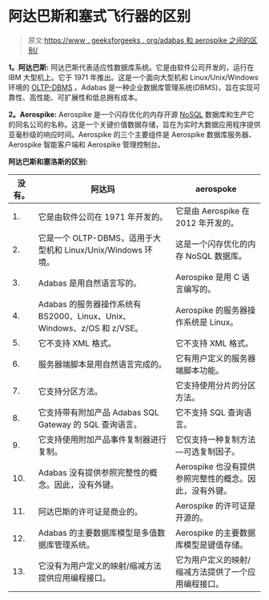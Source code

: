 # 阿达巴斯和塞式飞行器的区别

> 原文:[https://www . geeksforgeeks . org/adabas 和 aerospike 之间的区别/](https://www.geeksforgeeks.org/difference-between-adabas-and-aerospike/)

**1。阿达巴斯:**
阿达巴斯代表适应性数据库系统。它是由软件公司开发的，运行在 IBM 大型机上。它于 1971 年推出。这是一个面向大型机和 Linux/Unix/Windows 环境的 [OLTP-DBMS](https://www.geeksforgeeks.org/on-line-transaction-processing-oltp-system-in-dbms/) 。Adabas 是一种企业数据库管理系统(DBMS)，旨在实现可靠性、高性能、可扩展性和低总拥有成本。

**2。Aerospike:**
Aerospike 是一个闪存优化的内存开源 [NoSQL](https://www.geeksforgeeks.org/introduction-to-nosql/) 数据库和生产它的同名公司的名称。这是一个关键价值数据存储，旨在为实时大数据应用程序提供亚毫秒级的响应时间。Aerospike 的三个主要组件是 Aerospike 数据库服务器、Aerospike 智能客户端和 Aerospike 管理控制台。

**阿达巴斯和塞洛斯的区别:**

<center>

| 没有。 | 阿达玛 | aerospoke |
| --- | --- | --- |
| 1. | 它是由软件公司在 1971 年开发的。 | 它是由 Aerospike 在 2012 年开发的。 |
| 2. | 它是一个 OLTP-DBMS，适用于大型机和 Linux/Unix/Windows 环境。 | 这是一个闪存优化的内存 NoSQL 数据库。 |
| 3. | Adabas 是用自然语言写的。 | Aerospike 是用 C 语言编写的。 |
| 4. | Adabas 的服务器操作系统有 BS2000、Linux、Unix、Windows、z/OS 和 z/VSE。 | Aerospike 的服务器操作系统是 Linux。 |
| 5. | 它不支持 XML 格式。 | 它不支持 XML 格式。 |
| 6. | 服务器端脚本是用自然语言完成的。 | 它有用户定义的服务器端脚本功能。 |
| 7. | 它支持分区方法。 | 它支持使用分片的分区方法。 |
| 8. | 它支持带有附加产品 Adabas SQL Gateway 的 SQL 查询语言。 | 它不支持 SQL 查询语言。 |
| 9. | 它支持使用附加产品事件复制器进行复制。 | 它仅支持一种复制方法—可选复制因子。 |
| 10. | Adabas 没有提供参照完整性的概念。因此，没有外键。 | Aerospike 也没有提供参照完整性的概念。因此，没有外键。 |
| 11. | 阿达巴斯的许可证是商业的。 | Aerospike 的许可证是开源的。 |
| 12. | Adabas 的主要数据库模型是多值数据库管理系统。 | Aerospike 的主要数据库模型是键值存储。 |
| 13. | 它没有为用户定义的映射/缩减方法提供应用编程接口。 | 它为用户定义的映射/缩减方法提供了一个应用编程接口。 |

</center>